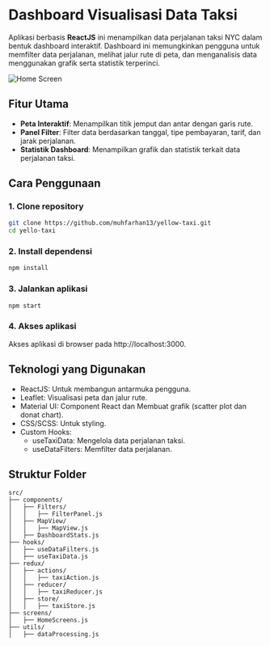 # Dashboard Visualisasi Data Taksi

Aplikasi berbasis **ReactJS** ini menampilkan data perjalanan taksi NYC dalam bentuk dashboard interaktif. Dashboard ini memungkinkan pengguna untuk memfilter data perjalanan, melihat jalur rute di peta, dan menganalisis data menggunakan grafik serta statistik terperinci.

![Home Screen](/assets/images/homescreen.png)

## Fitur Utama

- **Peta Interaktif**: Menampilkan titik jemput dan antar dengan garis rute.
- **Panel Filter**: Filter data berdasarkan tanggal, tipe pembayaran, tarif, dan jarak perjalanan.
- **Statistik Dashboard**: Menampilkan grafik dan statistik terkait data perjalanan taksi.

## Cara Penggunaan

### 1. Clone repository

```bash
git clone https://github.com/muhfarhan13/yellow-taxi.git
cd yello-taxi
```

### 2. Install dependensi

```bash
npm install
```

### 3. Jalankan aplikasi

```bash
npm start
```

### 4. Akses aplikasi
Akses aplikasi di browser pada http://localhost:3000.

## Teknologi yang Digunakan

- ReactJS: Untuk membangun antarmuka pengguna.
- Leaflet: Visualisasi peta dan jalur rute.
- Material UI: Component React dan Membuat grafik (scatter plot dan donat chart).
- CSS/SCSS: Untuk styling.
- Custom Hooks:
  - useTaxiData: Mengelola data perjalanan taksi.
  - useDataFilters: Memfilter data perjalanan.

## Struktur Folder

```
src/
├── components/
│   ├── Filters/
│   │   ├── FilterPanel.js
│   ├── MapView/
│   │   ├── MapView.js
│   ├── DashboardStats.js
├── hooks/
│   ├── useDataFilters.js
│   ├── useTaxiData.js
├── redux/
│   ├── actions/
│   │   ├── taxiAction.js
│   ├── reducer/
│   │   ├── taxiReducer.js
│   ├── store/
│   │   ├── taxiStore.js
├── screens/
│   ├── HomeScreens.js
├── utils/
│   ├── dataProcessing.js
```